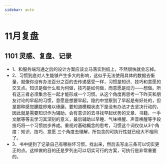 ```yaml
---
sidebar: auto
---
```


# 11月复盘

## 1101 灵感、复盘、记录
- 1、和服务端沟通之后的设计方案应该立马落实到纸上，不然很快就会忘掉。
- 2、习惯到底对人生能够产生多大的影响，这似乎无法使用具体的数据去衡量，就像你没有办法百分之百的去传递感受一样，习惯是知识、技巧和意愿的交叉点。知识是做什么和为何做，技巧是如何做，而意愿是动力——想做。所有这三者必须集合在一起才能形成一个习惯。从这个角度再思考一下昨天和朋友讨论的早起的习惯，意愿是想要早起，隐约中觉察到了早起是有好处的，但是那种感觉朦胧却难以琢磨，要知道模糊状态下是没有办法才去坚决行动的，因此就是需要知识作为辅助，会有意识的去寻找早起优势的文章、书籍、一手文献等等去学习其深刻的意义，最后辅助以早睡、气味唤醒、声音唤醒等手段技巧将一个习惯初步养成。重视对基础概念的思考，习惯这个词仅仅从3个角度：知识、技巧、意愿 三个角度去理解，所包含的可执行性就已经大不相同了。
- 3、书中提到了记录自己有哪些坏习惯，找出来，然后去写出三条可以切实更正的点。这样做的目的还是罗列出可以切实可行的方案，可执行是非常重要的。